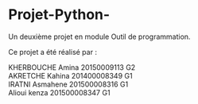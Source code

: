 # Projet-Python-
Un deuxième projet  en module Outil de programmation.   

Ce projet a été réalisé par : 

KHERBOUCHE Amina 20150009113 G2  
AKRETCHE Kahina  201400008349 G1   
IRATNI Asmahene 201500008316 G1  
Alioui kenza   201500008347  G1
